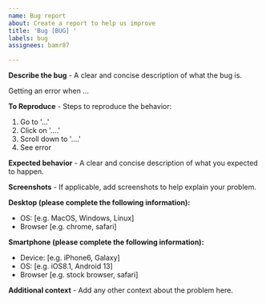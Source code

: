 ```yaml
---
name: Bug report
about: Create a report to help us improve
title: 'Bug [BUG] '
labels: bug
assignees: bamr87

---
```

<!-- template:  -->

**Describe the bug** - A clear and concise description of what the bug is.

Getting an error when ...

**To Reproduce** - Steps to reproduce the behavior:
1. Go to '...'
2. Click on '....'
3. Scroll down to '....'
4. See error

**Expected behavior** - A clear and concise description of what you expected to happen.

**Screenshots** - If applicable, add screenshots to help explain your problem.

**Desktop (please complete the following information):**
 - OS: [e.g. MacOS, Windows, Linux]
 - Browser [e.g. chrome, safari]

**Smartphone (please complete the following information):**
 - Device: [e.g. iPhone6, Galaxy]
 - OS: [e.g. iOS8.1, Android 13]
 - Browser [e.g. stock browser, safari]


**Additional context** - Add any other context about the problem here.

